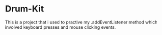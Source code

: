 # Drum-Kit
This is a project that i used to practive my .addEventListener method which involved keyboard presses and mouse clicking events.
